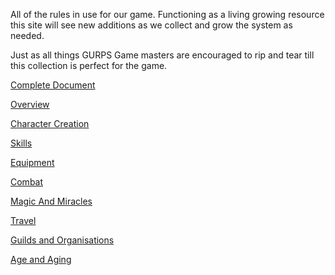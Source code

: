 All of the rules in use for our game. Functioning as a living growing resource this site will see new additions as we collect and grow the system as needed. 

Just as all things GURPS Game masters are encouraged to rip and tear till this collection is perfect for the game.

[Complete Document](/CompleteDocument.md)

[Overview](/Overview.md)

[Character Creation](/CharacterCreation.md)

[Skills](/Skills.md)

[Equipment](/Equipment.md)

[Combat](/Combat.md)

[Magic And Miracles](MagicandMiracles)

[Travel](/Travel.md)

[Guilds and Organisations](/GuildsandOrganisations.md)

[Age and Aging](/AgeandAging.md)

